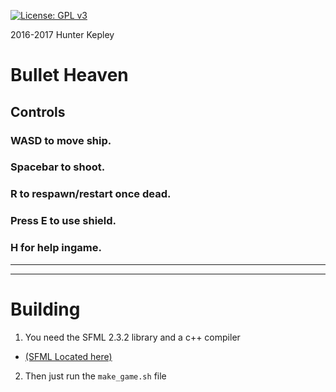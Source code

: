 [![License: GPL v3](https://img.shields.io/badge/License-GPL%20v3-blue.svg)](https://www.gnu.org/licenses/gpl-3.0)

2016-2017 Hunter Kepley

# Bullet Heaven

## Controls
###	WASD to move ship.
###	Spacebar to shoot.
###	R to respawn/restart once dead.
###	Press E to use shield.
###	H for help ingame.
	    

-----

-----

# Building

1. You need the SFML 2.3.2 library and a c++ compiler

 * [(SFML Located here)]

2. Then just run the `make_game.sh` file

[(SFML Located here)]: https://www.sfml-dev.org/download/sfml/2.3.2/
